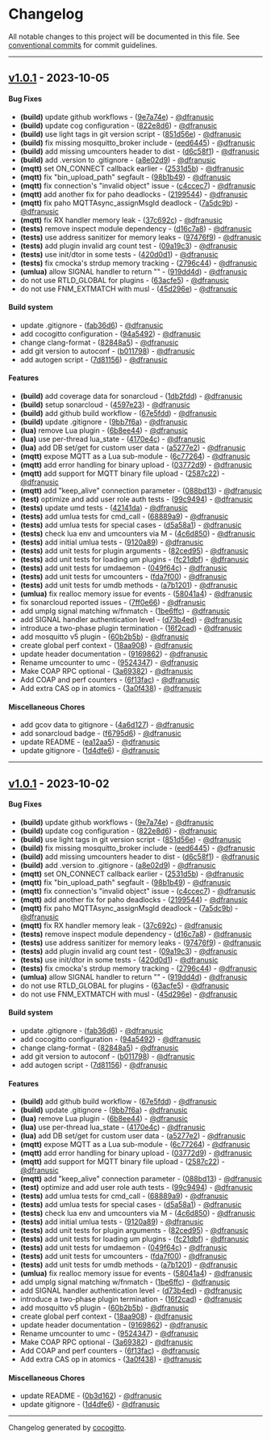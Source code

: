 # Changelog
All notable changes to this project will be documented in this file. See [conventional commits](https://www.conventionalcommits.org/) for commit guidelines.

- - -
## [v1.0.1](https://github.com/link-mink/umink-core/compare/v1.0.0..v1.0.1) - 2023-10-05
#### Bug Fixes
- **(build)** update github workflows - ([9e7a74e](https://github.com/link-mink/umink-core/commit/9e7a74e239949d42fe418f6b1a624121623e51d5)) - [@dfranusic](https://github.com/dfranusic)
- **(build)** update cog configuration - ([822e8d6](https://github.com/link-mink/umink-core/commit/822e8d615bbf3ae5c70da8fe5bcb2dc58c5d66c3)) - [@dfranusic](https://github.com/dfranusic)
- **(build)** use light tags in git version script - ([851d56e](https://github.com/link-mink/umink-core/commit/851d56eb705ef294b0e9d6cfbb1bf1b49bca6614)) - [@dfranusic](https://github.com/dfranusic)
- **(build)** fix missing mosquitto_broker include - ([eed6445](https://github.com/link-mink/umink-core/commit/eed6445ed7ba0af0ddd7ef37e805cfdf22403f54)) - [@dfranusic](https://github.com/dfranusic)
- **(build)** add missing umcounters header to dist - ([d6c58f1](https://github.com/link-mink/umink-core/commit/d6c58f1dbfb16f344ed06ef948cfa2db894613c4)) - [@dfranusic](https://github.com/dfranusic)
- **(build)** add .version to .gitignore - ([a8e02d9](https://github.com/link-mink/umink-core/commit/a8e02d9c6cfbbaa92d8331b49950cc7db21f0460)) - [@dfranusic](https://github.com/dfranusic)
- **(mqtt)** set ON_CONNECT callback earlier - ([2531d5b](https://github.com/link-mink/umink-core/commit/2531d5b416a13ead8958fbdbcf38f666edae45ca)) - [@dfranusic](https://github.com/dfranusic)
- **(mqtt)** fix "bin_upload_path" segfault - ([98b1b49](https://github.com/link-mink/umink-core/commit/98b1b4900080eebf8cbca3c27b6557dcfc2cd1c5)) - [@dfranusic](https://github.com/dfranusic)
- **(mqtt)** fix connection's "invalid object" issue - ([c4ccec7](https://github.com/link-mink/umink-core/commit/c4ccec7e2b088ca7e1f7b511e84d8c183024dc8d)) - [@dfranusic](https://github.com/dfranusic)
- **(mqtt)** add another fix for paho deadlocks - ([2199544](https://github.com/link-mink/umink-core/commit/2199544e68929726a7746f9f794c7775b1f8dab0)) - [@dfranusic](https://github.com/dfranusic)
- **(mqtt)** fix paho MQTTAsync_assignMsgId deadlock - ([7a5dc9b](https://github.com/link-mink/umink-core/commit/7a5dc9bb8a96b1cd7549d674a1bc7a1514cfe938)) - [@dfranusic](https://github.com/dfranusic)
- **(mqtt)** fix RX handler memory leak - ([37c692c](https://github.com/link-mink/umink-core/commit/37c692c70c592d639ca79fda587ba6ebdb42adfd)) - [@dfranusic](https://github.com/dfranusic)
- **(tests)** remove inspect module dependency - ([d16c7a8](https://github.com/link-mink/umink-core/commit/d16c7a8aeea4a258041c70cf6d8df670adf84527)) - [@dfranusic](https://github.com/dfranusic)
- **(tests)** use address sanitizer for memory leaks - ([97476f9](https://github.com/link-mink/umink-core/commit/97476f916928781a820d51f513c430adcb86f7ae)) - [@dfranusic](https://github.com/dfranusic)
- **(tests)** add plugin invalid arg count test - ([09a19c3](https://github.com/link-mink/umink-core/commit/09a19c34dbf9c417408d08a55ffa367d819c7c29)) - [@dfranusic](https://github.com/dfranusic)
- **(tests)** use init/dtor in some tests - ([420d0d1](https://github.com/link-mink/umink-core/commit/420d0d14a69f88fabf04c75028d27415466d4d06)) - [@dfranusic](https://github.com/dfranusic)
- **(tests)** fix cmocka's strdup memory tracking - ([2796c44](https://github.com/link-mink/umink-core/commit/2796c44fcc5664e765c53746358336b80ac93603)) - [@dfranusic](https://github.com/dfranusic)
- **(umlua)** allow SIGNAL handler to return "" - ([919dd4d](https://github.com/link-mink/umink-core/commit/919dd4d9da7f6ab1fa5149f5e41d37cfe39f80cd)) - [@dfranusic](https://github.com/dfranusic)
- do not use RTLD_GLOBAL for plugins - ([63acfe5](https://github.com/link-mink/umink-core/commit/63acfe56bd9312794a1e8bc760b1cacc4372a9ef)) - [@dfranusic](https://github.com/dfranusic)
- do not use FNM_EXTMATCH with musl - ([45d296e](https://github.com/link-mink/umink-core/commit/45d296e23a274ed83de32d06532108e74ba52c82)) - [@dfranusic](https://github.com/dfranusic)
#### Build system
- update .gitignore - ([fab36d6](https://github.com/link-mink/umink-core/commit/fab36d6159a14df7222e5c9e4a918a6e17b02c3c)) - [@dfranusic](https://github.com/dfranusic)
- add cocogitto configuration - ([94a5492](https://github.com/link-mink/umink-core/commit/94a54927aba84dd39e350163a901f7a5580a96a4)) - [@dfranusic](https://github.com/dfranusic)
- change clang-format - ([82848a5](https://github.com/link-mink/umink-core/commit/82848a5cd02fc5bb9612ed7a4a64c10b9efba72e)) - [@dfranusic](https://github.com/dfranusic)
- add git version to autoconf - ([b011798](https://github.com/link-mink/umink-core/commit/b0117987ed75353fd3de1904b71ac1c56a11b78a)) - [@dfranusic](https://github.com/dfranusic)
- add autogen script - ([7d81156](https://github.com/link-mink/umink-core/commit/7d81156484fbe312e53ba8d18f3f31b2806a0c71)) - [@dfranusic](https://github.com/dfranusic)
#### Features
- **(build)** add coverage data for sonarcloud - ([1db2fdd](https://github.com/link-mink/umink-core/commit/1db2fdd9e9c78a9e65350fc0cf206bd50a41faf8)) - [@dfranusic](https://github.com/dfranusic)
- **(build)** setup sonarcloud - ([4597e23](https://github.com/link-mink/umink-core/commit/4597e23cb9753ede80d483adb4055a57426d8a98)) - [@dfranusic](https://github.com/dfranusic)
- **(build)** add github build workflow - ([67e5fdd](https://github.com/link-mink/umink-core/commit/67e5fdd2bb34de6fd0e44ae7817b59c1442f9df8)) - [@dfranusic](https://github.com/dfranusic)
- **(build)** update .gitignore - ([9bb7f6a](https://github.com/link-mink/umink-core/commit/9bb7f6a2b4b18c21aee6ea40ae6949fbdf61aa64)) - [@dfranusic](https://github.com/dfranusic)
- **(lua)** remove Lua plugin - ([6b8ee44](https://github.com/link-mink/umink-core/commit/6b8ee4433ce660dae5c28e49bc17fed732158d0b)) - [@dfranusic](https://github.com/dfranusic)
- **(lua)** use per-thread lua_state - ([4170e4c](https://github.com/link-mink/umink-core/commit/4170e4c5aacb268618401bede8e75db25c1e210d)) - [@dfranusic](https://github.com/dfranusic)
- **(lua)** add DB set/get for custom user data - ([a5277e2](https://github.com/link-mink/umink-core/commit/a5277e2efb1b67d38c58d98ffc0499b0c124ff90)) - [@dfranusic](https://github.com/dfranusic)
- **(mqtt)** expose MQTT as a Lua sub-module - ([6c77264](https://github.com/link-mink/umink-core/commit/6c77264ca183847d33254ae3eca3a46bd86ea872)) - [@dfranusic](https://github.com/dfranusic)
- **(mqtt)** add error handling for binary upload - ([03772d9](https://github.com/link-mink/umink-core/commit/03772d9cfd60eb8f3d8e027b9ffc0f5e375ca93f)) - [@dfranusic](https://github.com/dfranusic)
- **(mqtt)** add support for MQTT binary file upload - ([2587c22](https://github.com/link-mink/umink-core/commit/2587c22c913f4a1cde9f942e82791bd0c146c708)) - [@dfranusic](https://github.com/dfranusic)
- **(mqtt)** add "keep_alive" connection parameter - ([088bd13](https://github.com/link-mink/umink-core/commit/088bd1399b5d86a055b43dc859c36e72c92748ed)) - [@dfranusic](https://github.com/dfranusic)
- **(test)** optimize and add user role auth tests - ([99c9494](https://github.com/link-mink/umink-core/commit/99c9494c8c1f91afab0e36a3632a7b06014ee7c3)) - [@dfranusic](https://github.com/dfranusic)
- **(tests)** update umd tests - ([42141da](https://github.com/link-mink/umink-core/commit/42141dae9be4481ecfe156117e494a80891eedfa)) - [@dfranusic](https://github.com/dfranusic)
- **(tests)** add umlua tests for cmd_call - ([68889a9](https://github.com/link-mink/umink-core/commit/68889a90e1e1dcbd3baa7c40fb9699ecd58db44a)) - [@dfranusic](https://github.com/dfranusic)
- **(tests)** add umlua tests for special cases - ([d5a58a1](https://github.com/link-mink/umink-core/commit/d5a58a150890d398c14cb33fd75a58cf02fa29d6)) - [@dfranusic](https://github.com/dfranusic)
- **(tests)** check lua env and umcounters via M - ([4c6d850](https://github.com/link-mink/umink-core/commit/4c6d85060edcaf61e5f1a736499c076f39b998b0)) - [@dfranusic](https://github.com/dfranusic)
- **(tests)** add initial umlua tests - ([9120a89](https://github.com/link-mink/umink-core/commit/9120a89df32dc0d32c6f0c667b6fcec54b1a72ec)) - [@dfranusic](https://github.com/dfranusic)
- **(tests)** add unit tests for plugin arguments - ([82ced95](https://github.com/link-mink/umink-core/commit/82ced95e6fcd553228da8bd795069471c1b53e5e)) - [@dfranusic](https://github.com/dfranusic)
- **(tests)** add unit tests for loading um plugins - ([fc21dbf](https://github.com/link-mink/umink-core/commit/fc21dbfa08daeb39c784151a535ce726a3ec6924)) - [@dfranusic](https://github.com/dfranusic)
- **(tests)** add unit tests for umdaemon - ([049f64c](https://github.com/link-mink/umink-core/commit/049f64c6046b3e053712911300779ab43e8d86ef)) - [@dfranusic](https://github.com/dfranusic)
- **(tests)** add unit tests for umcounters - ([fda7f00](https://github.com/link-mink/umink-core/commit/fda7f005ff94015eeb2c0028c5d9eeef88369f09)) - [@dfranusic](https://github.com/dfranusic)
- **(tests)** add unit tests for umdb methods - ([a7b1201](https://github.com/link-mink/umink-core/commit/a7b120110e2200fbc3a3a237da907c1102a85a71)) - [@dfranusic](https://github.com/dfranusic)
- **(umlua)** fix realloc memory issue for events - ([58041a4](https://github.com/link-mink/umink-core/commit/58041a45b306f81e772fed6276bee80beaef2266)) - [@dfranusic](https://github.com/dfranusic)
- fix sonarcloud reported issues - ([7ff0e66](https://github.com/link-mink/umink-core/commit/7ff0e66623a5372c2205bce1386a90589be42838)) - [@dfranusic](https://github.com/dfranusic)
- add umplg signal matching w/fnmatch - ([1be6ffc](https://github.com/link-mink/umink-core/commit/1be6ffc98fc2e9f77c1e913de81470624f66eba4)) - [@dfranusic](https://github.com/dfranusic)
- add SIGNAL handler authentication level - ([d73b4ed](https://github.com/link-mink/umink-core/commit/d73b4ed90c81bddf64e58304e87aedc9a5457ea4)) - [@dfranusic](https://github.com/dfranusic)
- introduce a two-phase plugin termination - ([16f2cad](https://github.com/link-mink/umink-core/commit/16f2cad2b03828c01b50550548c21fddffc419ed)) - [@dfranusic](https://github.com/dfranusic)
- add mosquitto v5 plugin - ([60b2b5b](https://github.com/link-mink/umink-core/commit/60b2b5bf955500950d1cc04bfdc85c653a749d2b)) - [@dfranusic](https://github.com/dfranusic)
- create global perf context - ([18aa908](https://github.com/link-mink/umink-core/commit/18aa908e213438c72c082a2921463c79d60089d2)) - [@dfranusic](https://github.com/dfranusic)
- update header documentation - ([9169862](https://github.com/link-mink/umink-core/commit/91698628396edca17caa33abc1ee49414a6e5ee9)) - [@dfranusic](https://github.com/dfranusic)
- Rename umcounter to umc - ([9524347](https://github.com/link-mink/umink-core/commit/9524347f023b40a30a1482d509a8b399d1d9d062)) - [@dfranusic](https://github.com/dfranusic)
- Make COAP RPC optional - ([3a69382](https://github.com/link-mink/umink-core/commit/3a693825d147243bbc895d8a8be60fc3bb826730)) - [@dfranusic](https://github.com/dfranusic)
- Add COAP and perf counters - ([6f13fac](https://github.com/link-mink/umink-core/commit/6f13faca68b9a862bbfa201475595e6270661eac)) - [@dfranusic](https://github.com/dfranusic)
- Add extra CAS op in atomics - ([3a0f438](https://github.com/link-mink/umink-core/commit/3a0f438f0bebbeaffbcace904d18229ac63d6f74)) - [@dfranusic](https://github.com/dfranusic)
#### Miscellaneous Chores
- add gcov data to gitignore - ([4a6d127](https://github.com/link-mink/umink-core/commit/4a6d1274fc639fdb35831d0a4898132ba1937013)) - [@dfranusic](https://github.com/dfranusic)
- add sonarcloud badge - ([f6795d6](https://github.com/link-mink/umink-core/commit/f6795d63d4e6d43fa118045e2953ed28d23afe09)) - [@dfranusic](https://github.com/dfranusic)
- update README - ([ea12aa5](https://github.com/link-mink/umink-core/commit/ea12aa5fbe470b2875b07ab4d7e8d381f7a26197)) - [@dfranusic](https://github.com/dfranusic)
- update gitignore - ([1d4dfe6](https://github.com/link-mink/umink-core/commit/1d4dfe62221c5a45a272433f876fc0de493b3530)) - [@dfranusic](https://github.com/dfranusic)

- - -

## [v1.0.1](https://github.com/link-mink/umink-core/compare/v1.0.0..v1.0.1) - 2023-10-02
#### Bug Fixes
- **(build)** update github workflows - ([9e7a74e](https://github.com/link-mink/umink-core/commit/9e7a74e239949d42fe418f6b1a624121623e51d5)) - [@dfranusic](https://github.com/dfranusic)
- **(build)** update cog configuration - ([822e8d6](https://github.com/link-mink/umink-core/commit/822e8d615bbf3ae5c70da8fe5bcb2dc58c5d66c3)) - [@dfranusic](https://github.com/dfranusic)
- **(build)** use light tags in git version script - ([851d56e](https://github.com/link-mink/umink-core/commit/851d56eb705ef294b0e9d6cfbb1bf1b49bca6614)) - [@dfranusic](https://github.com/dfranusic)
- **(build)** fix missing mosquitto_broker include - ([eed6445](https://github.com/link-mink/umink-core/commit/eed6445ed7ba0af0ddd7ef37e805cfdf22403f54)) - [@dfranusic](https://github.com/dfranusic)
- **(build)** add missing umcounters header to dist - ([d6c58f1](https://github.com/link-mink/umink-core/commit/d6c58f1dbfb16f344ed06ef948cfa2db894613c4)) - [@dfranusic](https://github.com/dfranusic)
- **(build)** add .version to .gitignore - ([a8e02d9](https://github.com/link-mink/umink-core/commit/a8e02d9c6cfbbaa92d8331b49950cc7db21f0460)) - [@dfranusic](https://github.com/dfranusic)
- **(mqtt)** set ON_CONNECT callback earlier - ([2531d5b](https://github.com/link-mink/umink-core/commit/2531d5b416a13ead8958fbdbcf38f666edae45ca)) - [@dfranusic](https://github.com/dfranusic)
- **(mqtt)** fix "bin_upload_path" segfault - ([98b1b49](https://github.com/link-mink/umink-core/commit/98b1b4900080eebf8cbca3c27b6557dcfc2cd1c5)) - [@dfranusic](https://github.com/dfranusic)
- **(mqtt)** fix connection's "invalid object" issue - ([c4ccec7](https://github.com/link-mink/umink-core/commit/c4ccec7e2b088ca7e1f7b511e84d8c183024dc8d)) - [@dfranusic](https://github.com/dfranusic)
- **(mqtt)** add another fix for paho deadlocks - ([2199544](https://github.com/link-mink/umink-core/commit/2199544e68929726a7746f9f794c7775b1f8dab0)) - [@dfranusic](https://github.com/dfranusic)
- **(mqtt)** fix paho MQTTAsync_assignMsgId deadlock - ([7a5dc9b](https://github.com/link-mink/umink-core/commit/7a5dc9bb8a96b1cd7549d674a1bc7a1514cfe938)) - [@dfranusic](https://github.com/dfranusic)
- **(mqtt)** fix RX handler memory leak - ([37c692c](https://github.com/link-mink/umink-core/commit/37c692c70c592d639ca79fda587ba6ebdb42adfd)) - [@dfranusic](https://github.com/dfranusic)
- **(tests)** remove inspect module dependency - ([d16c7a8](https://github.com/link-mink/umink-core/commit/d16c7a8aeea4a258041c70cf6d8df670adf84527)) - [@dfranusic](https://github.com/dfranusic)
- **(tests)** use address sanitizer for memory leaks - ([97476f9](https://github.com/link-mink/umink-core/commit/97476f916928781a820d51f513c430adcb86f7ae)) - [@dfranusic](https://github.com/dfranusic)
- **(tests)** add plugin invalid arg count test - ([09a19c3](https://github.com/link-mink/umink-core/commit/09a19c34dbf9c417408d08a55ffa367d819c7c29)) - [@dfranusic](https://github.com/dfranusic)
- **(tests)** use init/dtor in some tests - ([420d0d1](https://github.com/link-mink/umink-core/commit/420d0d14a69f88fabf04c75028d27415466d4d06)) - [@dfranusic](https://github.com/dfranusic)
- **(tests)** fix cmocka's strdup memory tracking - ([2796c44](https://github.com/link-mink/umink-core/commit/2796c44fcc5664e765c53746358336b80ac93603)) - [@dfranusic](https://github.com/dfranusic)
- **(umlua)** allow SIGNAL handler to return "" - ([919dd4d](https://github.com/link-mink/umink-core/commit/919dd4d9da7f6ab1fa5149f5e41d37cfe39f80cd)) - [@dfranusic](https://github.com/dfranusic)
- do not use RTLD_GLOBAL for plugins - ([63acfe5](https://github.com/link-mink/umink-core/commit/63acfe56bd9312794a1e8bc760b1cacc4372a9ef)) - [@dfranusic](https://github.com/dfranusic)
- do not use FNM_EXTMATCH with musl - ([45d296e](https://github.com/link-mink/umink-core/commit/45d296e23a274ed83de32d06532108e74ba52c82)) - [@dfranusic](https://github.com/dfranusic)
#### Build system
- update .gitignore - ([fab36d6](https://github.com/link-mink/umink-core/commit/fab36d6159a14df7222e5c9e4a918a6e17b02c3c)) - [@dfranusic](https://github.com/dfranusic)
- add cocogitto configuration - ([94a5492](https://github.com/link-mink/umink-core/commit/94a54927aba84dd39e350163a901f7a5580a96a4)) - [@dfranusic](https://github.com/dfranusic)
- change clang-format - ([82848a5](https://github.com/link-mink/umink-core/commit/82848a5cd02fc5bb9612ed7a4a64c10b9efba72e)) - [@dfranusic](https://github.com/dfranusic)
- add git version to autoconf - ([b011798](https://github.com/link-mink/umink-core/commit/b0117987ed75353fd3de1904b71ac1c56a11b78a)) - [@dfranusic](https://github.com/dfranusic)
- add autogen script - ([7d81156](https://github.com/link-mink/umink-core/commit/7d81156484fbe312e53ba8d18f3f31b2806a0c71)) - [@dfranusic](https://github.com/dfranusic)
#### Features
- **(build)** add github build workflow - ([67e5fdd](https://github.com/link-mink/umink-core/commit/67e5fdd2bb34de6fd0e44ae7817b59c1442f9df8)) - [@dfranusic](https://github.com/dfranusic)
- **(build)** update .gitignore - ([9bb7f6a](https://github.com/link-mink/umink-core/commit/9bb7f6a2b4b18c21aee6ea40ae6949fbdf61aa64)) - [@dfranusic](https://github.com/dfranusic)
- **(lua)** remove Lua plugin - ([6b8ee44](https://github.com/link-mink/umink-core/commit/6b8ee4433ce660dae5c28e49bc17fed732158d0b)) - [@dfranusic](https://github.com/dfranusic)
- **(lua)** use per-thread lua_state - ([4170e4c](https://github.com/link-mink/umink-core/commit/4170e4c5aacb268618401bede8e75db25c1e210d)) - [@dfranusic](https://github.com/dfranusic)
- **(lua)** add DB set/get for custom user data - ([a5277e2](https://github.com/link-mink/umink-core/commit/a5277e2efb1b67d38c58d98ffc0499b0c124ff90)) - [@dfranusic](https://github.com/dfranusic)
- **(mqtt)** expose MQTT as a Lua sub-module - ([6c77264](https://github.com/link-mink/umink-core/commit/6c77264ca183847d33254ae3eca3a46bd86ea872)) - [@dfranusic](https://github.com/dfranusic)
- **(mqtt)** add error handling for binary upload - ([03772d9](https://github.com/link-mink/umink-core/commit/03772d9cfd60eb8f3d8e027b9ffc0f5e375ca93f)) - [@dfranusic](https://github.com/dfranusic)
- **(mqtt)** add support for MQTT binary file upload - ([2587c22](https://github.com/link-mink/umink-core/commit/2587c22c913f4a1cde9f942e82791bd0c146c708)) - [@dfranusic](https://github.com/dfranusic)
- **(mqtt)** add "keep_alive" connection parameter - ([088bd13](https://github.com/link-mink/umink-core/commit/088bd1399b5d86a055b43dc859c36e72c92748ed)) - [@dfranusic](https://github.com/dfranusic)
- **(test)** optimize and add user role auth tests - ([99c9494](https://github.com/link-mink/umink-core/commit/99c9494c8c1f91afab0e36a3632a7b06014ee7c3)) - [@dfranusic](https://github.com/dfranusic)
- **(tests)** add umlua tests for cmd_call - ([68889a9](https://github.com/link-mink/umink-core/commit/68889a90e1e1dcbd3baa7c40fb9699ecd58db44a)) - [@dfranusic](https://github.com/dfranusic)
- **(tests)** add umlua tests for special cases - ([d5a58a1](https://github.com/link-mink/umink-core/commit/d5a58a150890d398c14cb33fd75a58cf02fa29d6)) - [@dfranusic](https://github.com/dfranusic)
- **(tests)** check lua env and umcounters via M - ([4c6d850](https://github.com/link-mink/umink-core/commit/4c6d85060edcaf61e5f1a736499c076f39b998b0)) - [@dfranusic](https://github.com/dfranusic)
- **(tests)** add initial umlua tests - ([9120a89](https://github.com/link-mink/umink-core/commit/9120a89df32dc0d32c6f0c667b6fcec54b1a72ec)) - [@dfranusic](https://github.com/dfranusic)
- **(tests)** add unit tests for plugin arguments - ([82ced95](https://github.com/link-mink/umink-core/commit/82ced95e6fcd553228da8bd795069471c1b53e5e)) - [@dfranusic](https://github.com/dfranusic)
- **(tests)** add unit tests for loading um plugins - ([fc21dbf](https://github.com/link-mink/umink-core/commit/fc21dbfa08daeb39c784151a535ce726a3ec6924)) - [@dfranusic](https://github.com/dfranusic)
- **(tests)** add unit tests for umdaemon - ([049f64c](https://github.com/link-mink/umink-core/commit/049f64c6046b3e053712911300779ab43e8d86ef)) - [@dfranusic](https://github.com/dfranusic)
- **(tests)** add unit tests for umcounters - ([fda7f00](https://github.com/link-mink/umink-core/commit/fda7f005ff94015eeb2c0028c5d9eeef88369f09)) - [@dfranusic](https://github.com/dfranusic)
- **(tests)** add unit tests for umdb methods - ([a7b1201](https://github.com/link-mink/umink-core/commit/a7b120110e2200fbc3a3a237da907c1102a85a71)) - [@dfranusic](https://github.com/dfranusic)
- **(umlua)** fix realloc memory issue for events - ([58041a4](https://github.com/link-mink/umink-core/commit/58041a45b306f81e772fed6276bee80beaef2266)) - [@dfranusic](https://github.com/dfranusic)
- add umplg signal matching w/fnmatch - ([1be6ffc](https://github.com/link-mink/umink-core/commit/1be6ffc98fc2e9f77c1e913de81470624f66eba4)) - [@dfranusic](https://github.com/dfranusic)
- add SIGNAL handler authentication level - ([d73b4ed](https://github.com/link-mink/umink-core/commit/d73b4ed90c81bddf64e58304e87aedc9a5457ea4)) - [@dfranusic](https://github.com/dfranusic)
- introduce a two-phase plugin termination - ([16f2cad](https://github.com/link-mink/umink-core/commit/16f2cad2b03828c01b50550548c21fddffc419ed)) - [@dfranusic](https://github.com/dfranusic)
- add mosquitto v5 plugin - ([60b2b5b](https://github.com/link-mink/umink-core/commit/60b2b5bf955500950d1cc04bfdc85c653a749d2b)) - [@dfranusic](https://github.com/dfranusic)
- create global perf context - ([18aa908](https://github.com/link-mink/umink-core/commit/18aa908e213438c72c082a2921463c79d60089d2)) - [@dfranusic](https://github.com/dfranusic)
- update header documentation - ([9169862](https://github.com/link-mink/umink-core/commit/91698628396edca17caa33abc1ee49414a6e5ee9)) - [@dfranusic](https://github.com/dfranusic)
- Rename umcounter to umc - ([9524347](https://github.com/link-mink/umink-core/commit/9524347f023b40a30a1482d509a8b399d1d9d062)) - [@dfranusic](https://github.com/dfranusic)
- Make COAP RPC optional - ([3a69382](https://github.com/link-mink/umink-core/commit/3a693825d147243bbc895d8a8be60fc3bb826730)) - [@dfranusic](https://github.com/dfranusic)
- Add COAP and perf counters - ([6f13fac](https://github.com/link-mink/umink-core/commit/6f13faca68b9a862bbfa201475595e6270661eac)) - [@dfranusic](https://github.com/dfranusic)
- Add extra CAS op in atomics - ([3a0f438](https://github.com/link-mink/umink-core/commit/3a0f438f0bebbeaffbcace904d18229ac63d6f74)) - [@dfranusic](https://github.com/dfranusic)
#### Miscellaneous Chores
- update README - ([0b3d162](https://github.com/link-mink/umink-core/commit/0b3d162d4e349654a59e7d4b2abf69d71d369bd8)) - [@dfranusic](https://github.com/dfranusic)
- update gitignore - ([1d4dfe6](https://github.com/link-mink/umink-core/commit/1d4dfe62221c5a45a272433f876fc0de493b3530)) - [@dfranusic](https://github.com/dfranusic)

- - -

Changelog generated by [cocogitto](https://github.com/cocogitto/cocogitto).